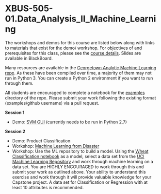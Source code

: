 # XBUS-505-01.Data_Analysis_II_Machine_Learning

The workshops and demos for this course are listed below along with links to materials that exist for the demo/ workshop. For objectives of and prerequisites for this class, please see the [course details](https://github.com/georgetown-analytics/XBUS-505-01.Data_Analysis_II_Machine_Learning/blob/master/xbus-505-01._dat_nalysis_ii_machine_learning.md). Slides are available in BlackBoard.

Many resources are available in the [Georgetown Analytic Machine Learning repo](https://github.com/georgetown-analytics/machine-learning). As these have been compiled over time, a majority of them may not run in Python 3. You can create a Python 2 environment if you want to run through them.

All students are encouraged to complete a notebook for the [examples](https://github.com/georgetown-analytics/machine-learning/tree/master/examples) directory of the repo. Please submit your work following the existing format (examples/github username) via a pull request.

**Session 1**

* Demo: [SVM GUI](https://github.com/georgetown-analytics/machine-learning/tree/master/code) (currently needs to be run in Python 2.7)

**Session 2**

* Demo: Product Classification
* Workshop: [Machine Learning from Disaster](https://github.com/georgetown-analytics/XBUS-503-01.Data_Ingestion_and_Wrangling/tree/master/titanic)
* Workshop: Use the ML repository to build a model. Using the [Wheat Classification notebook](https://github.com/georgetown-analytics/machine-learning/tree/master/notebook) as a model, select a data set from the [UCI Machine Learning Repository](https://archive.ics.uci.edu/ml/datasets.html) and work through machine learning on a data set. You are HIGHLY ENCOURAGED to work through this and submit your work as outlined above. Your ability to understand this exercise and work through it will provide valuable knowledge for your Capstone project. A data set for Classification or Regression with at least 10 attributes is recommended.